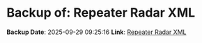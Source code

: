 # Backup of: Repeater Radar XML

**Backup Date**: 2025-09-29 09:25:16
**Link**: [Repeater Radar XML](https://przemienniki.net/export/radar.xml)
